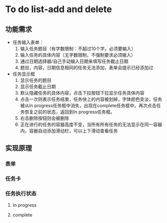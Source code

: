 # To do list-add and delete

## 功能需求

- 任务输入表单：
  1. 输入任务题目（有字数限制：不超过10个字，必须要输入）
  2. 输入任务的具体内容（无字数限制，不强制要求必须输入）
  3. 通过日期选择器/自己手动输入日期来填写任务截止日期
  4. 题目，内容，日期信息相同的任务无法添加，表单会提示已经添加过
- 任务显示框
  1. 显示任务的题目
  2. 显示任务截止日期
  3. 默认隐藏任务的具体内容，点击下拉按钮下拉显示任务具体内容
  4. 点击一次则表示任务结束，任务快上的内容被划掉，字体颜色变淡，任务被从In progress任务框中消失，出现在complete任务框中，再次点击任务恢复之前的状态，返回到In progress任务框。
  5. 右击删除按钮则会被删除
  6. 正在进行的任务的容器高度不变，当所有所有任务的无法显示在同一容器内，容器自动添加滑动栏，可以上下滑动查看任务

## 实现原理

### 表单



### 任务卡

### 任务执行状态

1. In progress

   

2. complete




